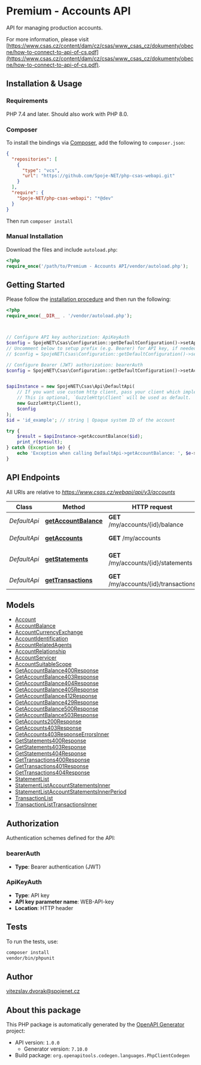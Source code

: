 # Premium - Accounts API

API for managing production accounts.

For more information, please visit [https://www.csas.cz/content/dam/cz/csas/www_csas_cz/dokumenty/obecne/how-to-connect-to-api-of-cs.pdf](https://www.csas.cz/content/dam/cz/csas/www_csas_cz/dokumenty/obecne/how-to-connect-to-api-of-cs.pdf).

## Installation & Usage

### Requirements

PHP 7.4 and later.
Should also work with PHP 8.0.

### Composer

To install the bindings via [Composer](https://getcomposer.org/), add the following to `composer.json`:

```json
{
  "repositories": [
    {
      "type": "vcs",
      "url": "https://github.com/Spoje-NET/php-csas-webapi.git"
    }
  ],
  "require": {
    "Spoje-NET/php-csas-webapi": "*@dev"
  }
}
```

Then run `composer install`

### Manual Installation

Download the files and include `autoload.php`:

```php
<?php
require_once('/path/to/Premium - Accounts API/vendor/autoload.php');
```

## Getting Started

Please follow the [installation procedure](#installation--usage) and then run the following:

```php
<?php
require_once(__DIR__ . '/vendor/autoload.php');



// Configure API key authorization: ApiKeyAuth
$config = SpojeNET\Csas\Configuration::getDefaultConfiguration()->setApiKey('WEB-API-key', 'YOUR_API_KEY');
// Uncomment below to setup prefix (e.g. Bearer) for API key, if needed
// $config = SpojeNET\Csas\Configuration::getDefaultConfiguration()->setApiKeyPrefix('WEB-API-key', 'Bearer');

// Configure Bearer (JWT) authorization: bearerAuth
$config = SpojeNET\Csas\Configuration::getDefaultConfiguration()->setAccessToken('YOUR_ACCESS_TOKEN');


$apiInstance = new SpojeNET\Csas\Api\DefaultApi(
    // If you want use custom http client, pass your client which implements `GuzzleHttp\ClientInterface`.
    // This is optional, `GuzzleHttp\Client` will be used as default.
    new GuzzleHttp\Client(),
    $config
);
$id = 'id_example'; // string | Opaque system ID of the account

try {
    $result = $apiInstance->getAccountBalance($id);
    print_r($result);
} catch (Exception $e) {
    echo 'Exception when calling DefaultApi->getAccountBalance: ', $e->getMessage(), PHP_EOL;
}

```

## API Endpoints

All URIs are relative to *https://www.csas.cz/webapi/api/v3/accounts*

Class | Method | HTTP request | Description
------------ | ------------- | ------------- | -------------
*DefaultApi* | [**getAccountBalance**](docs/Api/DefaultApi.md#getaccountbalance) | **GET** /my/accounts/{id}/balance | Get account balance
*DefaultApi* | [**getAccounts**](docs/Api/DefaultApi.md#getaccounts) | **GET** /my/accounts | Get account details
*DefaultApi* | [**getStatements**](docs/Api/DefaultApi.md#getstatements) | **GET** /my/accounts/{id}/statements | Get statements list
*DefaultApi* | [**getTransactions**](docs/Api/DefaultApi.md#gettransactions) | **GET** /my/accounts/{id}/transactions | Overview of transactions

## Models

- [Account](docs/Model/Account.md)
- [AccountBalance](docs/Model/AccountBalance.md)
- [AccountCurrencyExchange](docs/Model/AccountCurrencyExchange.md)
- [AccountIdentification](docs/Model/AccountIdentification.md)
- [AccountRelatedAgents](docs/Model/AccountRelatedAgents.md)
- [AccountRelationship](docs/Model/AccountRelationship.md)
- [AccountServicer](docs/Model/AccountServicer.md)
- [AccountSuitableScope](docs/Model/AccountSuitableScope.md)
- [GetAccountBalance400Response](docs/Model/GetAccountBalance400Response.md)
- [GetAccountBalance403Response](docs/Model/GetAccountBalance403Response.md)
- [GetAccountBalance404Response](docs/Model/GetAccountBalance404Response.md)
- [GetAccountBalance405Response](docs/Model/GetAccountBalance405Response.md)
- [GetAccountBalance412Response](docs/Model/GetAccountBalance412Response.md)
- [GetAccountBalance429Response](docs/Model/GetAccountBalance429Response.md)
- [GetAccountBalance500Response](docs/Model/GetAccountBalance500Response.md)
- [GetAccountBalance503Response](docs/Model/GetAccountBalance503Response.md)
- [GetAccounts200Response](docs/Model/GetAccounts200Response.md)
- [GetAccounts403Response](docs/Model/GetAccounts403Response.md)
- [GetAccounts403ResponseErrorsInner](docs/Model/GetAccounts403ResponseErrorsInner.md)
- [GetStatements400Response](docs/Model/GetStatements400Response.md)
- [GetStatements403Response](docs/Model/GetStatements403Response.md)
- [GetStatements404Response](docs/Model/GetStatements404Response.md)
- [GetTransactions400Response](docs/Model/GetTransactions400Response.md)
- [GetTransactions401Response](docs/Model/GetTransactions401Response.md)
- [GetTransactions404Response](docs/Model/GetTransactions404Response.md)
- [StatementList](docs/Model/StatementList.md)
- [StatementListAccountStatementsInner](docs/Model/StatementListAccountStatementsInner.md)
- [StatementListAccountStatementsInnerPeriod](docs/Model/StatementListAccountStatementsInnerPeriod.md)
- [TransactionList](docs/Model/TransactionList.md)
- [TransactionListTransactionsInner](docs/Model/TransactionListTransactionsInner.md)

## Authorization

Authentication schemes defined for the API:
### bearerAuth

- **Type**: Bearer authentication (JWT)

### ApiKeyAuth

- **Type**: API key
- **API key parameter name**: WEB-API-key
- **Location**: HTTP header


## Tests

To run the tests, use:

```bash
composer install
vendor/bin/phpunit
```

## Author

vitezslav.dvorak@spojenet.cz

## About this package

This PHP package is automatically generated by the [OpenAPI Generator](https://openapi-generator.tech) project:

- API version: `1.0.0`
    - Generator version: `7.10.0`
- Build package: `org.openapitools.codegen.languages.PhpClientCodegen`
